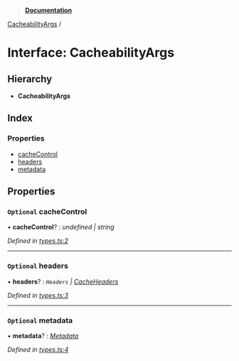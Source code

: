 > **[Documentation](../README.md)**

[CacheabilityArgs](cacheabilityargs.md) /

# Interface: CacheabilityArgs

## Hierarchy

* **CacheabilityArgs**

## Index

### Properties

* [cacheControl](cacheabilityargs.md#optional-cachecontrol)
* [headers](cacheabilityargs.md#optional-headers)
* [metadata](cacheabilityargs.md#optional-metadata)

## Properties

### `Optional` cacheControl

• **cacheControl**? : *undefined | string*

*Defined in [types.ts:2](https://github.com/bad-batch/cacheability/blob/f62901c/src/types.ts#L2)*

___

### `Optional` headers

• **headers**? : *`Headers` | [CacheHeaders](cacheheaders.md)*

*Defined in [types.ts:3](https://github.com/bad-batch/cacheability/blob/f62901c/src/types.ts#L3)*

___

### `Optional` metadata

• **metadata**? : *[Metadata](metadata.md)*

*Defined in [types.ts:4](https://github.com/bad-batch/cacheability/blob/f62901c/src/types.ts#L4)*
